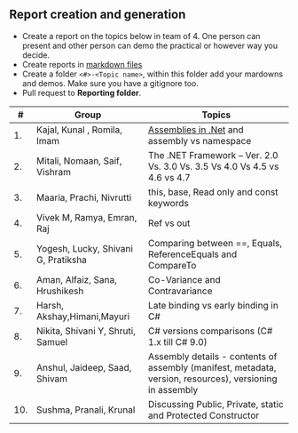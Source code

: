 ## Report creation and generation
- Create a report on the topics below in team of 4. One person can present and other person can demo the practical or however way you decide.
- Create reports in [markdown files](https://github.com/adam-p/markdown-here/wiki/Markdown-Cheatsheet#headers) 
- Create a folder `<#>-<Topic name>`, within this folder add your mardowns and demos. Make sure you have a gitignore too.
- Pull request to **Reporting folder**.
  
| #   |Group |    Topics                                                             |
|----|-|-----------------------------------------------------------------------------|
| 1. |Kajal, Kunal , Romila, Imam | [Assemblies in .Net](https://docs.microsoft.com/en-us/dotnet/standard/assembly/) and assembly vs namespace|
| 2. |Mitali, Nomaan, Saif, Vishram | The .NET Framework – Ver. 2.0 Vs. 3.0 Vs. 3.5 Vs 4.0 Vs 4.5 vs 4.6 vs 4.7|
| 3. | Maaria, Prachi, Nivrutti  | this, base, Read only and const keywords|
| 4. | Vivek M, Ramya, Emran, Raj | Ref vs out|
| 5. |Yogesh, Lucky, Shivani G, Pratiksha | Comparing between ==, Equals, ReferenceEquals and CompareTo|
| 6. | Aman, Alfaiz, Sana, Hrushikesh | Co-Variance and Contravariance|
| 7. | Harsh, Akshay,Himani,Mayuri  | Late binding vs early binding in C#|
| 8. | Nikita, Shivani Y, Shruti, Samuel | C# versions comparisons (C# 1.x till C# 9.0)|
| 9. | Anshul, Jaideep, Saad, Shivam |Assembly details - contents of assembly (manifest, metadata, version, resources), versioning in assembly|
|10.|Sushma, Pranali, Krunal | Discussing Public, Private, static and Protected Constructor |